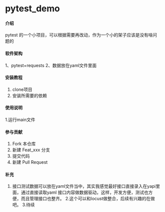 # pytest_demo

#### 介绍
pytest 的一个小项目，可以根据需要再改动，作为一个小的架子应该是没有啥问题的

#### 软件架构
1、pytest+requests
2、数据放在yaml文件里面

#### 安装教程

1.  clone项目
2.  安装所需要的依赖


#### 使用说明

1.运行main文件

#### 参与贡献

1.  Fork 本仓库
2.  新建 Feat_xxx 分支
3.  提交代码
4.  新建 Pull Request


#### 补充
1. 接口测试数据可以放在yaml文件当中，其实我感觉最好接口直接录入在yapi里面，通过直接读取yaml
接口内容做数据驱动，这样，开发方便，测试也方便，而且管理接口也整齐。
2.这个可以和locust做整合，后续有兴趣的在做吧。
3.待续


